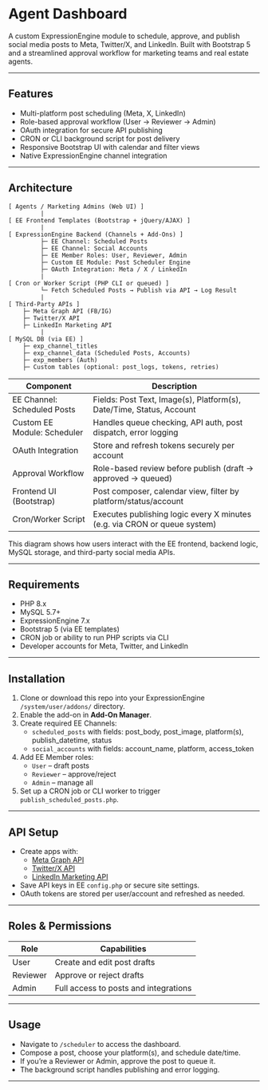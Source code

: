 # Agent Dashboard

A custom ExpressionEngine module to schedule, approve, and publish social media posts to Meta, Twitter/X, and LinkedIn. Built with Bootstrap 5 and a streamlined approval workflow for marketing teams and real estate agents.

---

## Features

- Multi-platform post scheduling (Meta, X, LinkedIn)
- Role-based approval workflow (User → Reviewer → Admin)
- OAuth integration for secure API publishing
- CRON or CLI background script for post delivery
- Responsive Bootstrap UI with calendar and filter views
- Native ExpressionEngine channel integration

---

## Architecture


```
[ Agents / Marketing Admins (Web UI) ]
         |
[ EE Frontend Templates (Bootstrap + jQuery/AJAX) ]
         |
[ ExpressionEngine Backend (Channels + Add-Ons) ]
         ├─ EE Channel: Scheduled Posts
         ├─ EE Channel: Social Accounts
         ├─ EE Member Roles: User, Reviewer, Admin
         ├─ Custom EE Module: Post Scheduler Engine
         ├─ OAuth Integration: Meta / X / LinkedIn
         |
[ Cron or Worker Script (PHP CLI or queued) ]
         └─ Fetch Scheduled Posts → Publish via API → Log Result
         |
[ Third-Party APIs ]
    ├─ Meta Graph API (FB/IG)
    ├─ Twitter/X API
    ├─ LinkedIn Marketing API
         |
[ MySQL DB (via EE) ]
    ├─ exp_channel_titles
    ├─ exp_channel_data (Scheduled Posts, Accounts)
    ├─ exp_members (Auth)
    ├─ Custom tables (optional: post_logs, tokens, retries)
```

| Component                    | Description                                                               |
|------------------------------|---------------------------------------------------------------------------|
| EE Channel: Scheduled Posts  | Fields: Post Text, Image(s), Platform(s), Date/Time, Status, Account      |
| Custom EE Module: Scheduler  | Handles queue checking, API auth, post dispatch, error logging            |
| OAuth Integration            | Store and refresh tokens securely per account                             |
| Approval Workflow            | Role-based review before publish (draft → approved → queued)              |
| Frontend UI (Bootstrap)      | Post composer, calendar view, filter by platform/status/account           |
| Cron/Worker Script           | Executes publishing logic every X minutes (e.g. via CRON or queue system) |

This diagram shows how users interact with the EE frontend, backend logic, MySQL storage, and third-party social media APIs.

---

## Requirements

- PHP 8.x
- MySQL 5.7+
- ExpressionEngine 7.x
- Bootstrap 5 (via EE templates)
- CRON job or ability to run PHP scripts via CLI
- Developer accounts for Meta, Twitter, and LinkedIn

---

## Installation

1. Clone or download this repo into your ExpressionEngine `/system/user/addons/` directory.
2. Enable the add-on in **Add-On Manager**.
3. Create required EE Channels:
   - `scheduled_posts` with fields: post_body, post_image, platform(s), publish_datetime, status
   - `social_accounts` with fields: account_name, platform, access_token
4. Add EE Member roles:
   - `User` – draft posts
   - `Reviewer` – approve/reject
   - `Admin` – manage all
5. Set up a CRON job or CLI worker to trigger `publish_scheduled_posts.php`.

---

## API Setup

- Create apps with:
  - [Meta Graph API](https://developers.facebook.com/)
  - [Twitter/X API](https://developer.twitter.com/)
  - [LinkedIn Marketing API](https://learn.microsoft.com/linkedin/)
- Save API keys in EE `config.php` or secure site settings.
- OAuth tokens are stored per user/account and refreshed as needed.

---

## Roles & Permissions

| Role     | Capabilities                          |
|----------|---------------------------------------|
| User     | Create and edit post drafts           |
| Reviewer | Approve or reject drafts              |
| Admin    | Full access to posts and integrations |

---

## Usage

- Navigate to `/scheduler` to access the dashboard.
- Compose a post, choose your platform(s), and schedule date/time.
- If you’re a Reviewer or Admin, approve the post to queue it.
- The background script handles publishing and error logging.

---

